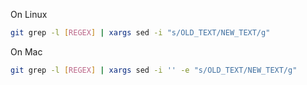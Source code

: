 On Linux

```bash
git grep -l [REGEX] | xargs sed -i "s/OLD_TEXT/NEW_TEXT/g"
```

On Mac

```bash
git grep -l [REGEX] | xargs sed -i '' -e "s/OLD_TEXT/NEW_TEXT/g"
